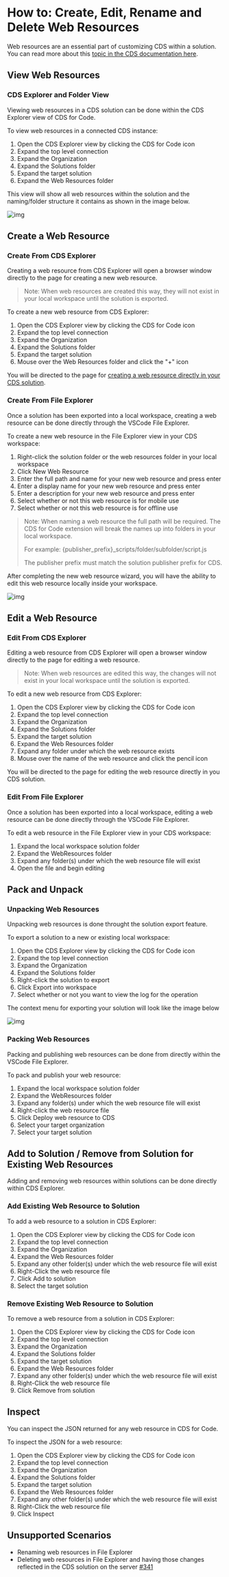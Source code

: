# How to: Create, Edit, Rename and Delete Web Resources

Web resources are an essential part of customizing CDS within a solution. You can read more about this [topic in the CDS documentation here](https://docs.microsoft.com/en-us/powerapps/maker/model-driven-apps/create-edit-web-resources).

## View Web Resources

### CDS Explorer and Folder View

Viewing web resources in a CDS solution can be done within the CDS Explorer view of CDS for Code.

To view web resources in a connected CDS instance:

1. Open the CDS Explorer view by clicking the CDS for Code icon
1. Expand the top level connection
1. Expand the Organization
1. Expand the Solutions folder
1. Expand the target solution
1. Expand the Web Resources folder

This view will show all web resources within the solution and the naming/folder structure it contains as shown in the image below.

![img](../images/cds-explorer-web-resource-view.png)

## Create a Web Resource

### Create From CDS Explorer

Creating a web resource from CDS Explorer will open a browser window directly to the page for creating a new web resource.

> Note: When web resources are created this way, they will not exist in your local workspace until the solution is exported.

To create a new web resource from CDS Explorer:

1. Open the CDS Explorer view by clicking the CDS for Code icon
1. Expand the top level connection
1. Expand the Organization
1. Expand the Solutions folder
1. Expand the target solution
1. Mouse over the Web Resources folder and click the "+" icon

You will be directed to the page for [creating a web resource directly in your CDS solution](https://docs.microsoft.com/en-us/powerapps/maker/model-driven-apps/create-edit-web-resources#create-or-edit-web-resources).

### Create From File Explorer

Once a solution has been exported into a local workspace, creating a web resource can be done directly through the VSCode File Explorer.

To create a new web resource in the File Explorer view in your CDS workspace:

1. Right-click the solution folder or the web resources folder in your local workspace
1. Click New Web Resource
1. Enter the full path and name for your new web resource and press enter
1. Enter a display name for your new web resource and press enter
1. Enter a description for your new web resource and press enter
1. Select whether or not this web resource is for mobile use
1. Select whether or not this web resource is for offline use

> Note: When naming a web resource the full path will be required. The CDS for Code extension will break the names up into folders in your local workspace.
>
> For example: {publisher_prefix}_scripts/folder/subfolder/script.js
>
> The publisher prefix must match the solution publisher prefix for CDS.

After completing the new web resource wizard, you will have the ability to edit this web resource locally inside your workspace.

![img](../images/web-resource-view-in-workspace.png)

## Edit a Web Resource

### Edit From CDS Explorer

Editing a web resource from CDS Explorer will open a browser window directly to the page for editing a web resource.

> Note: When web resources are edited this way, the changes will not exist in your local workspace until the solution is exported.

To edit a new web resource from CDS Explorer:

1. Open the CDS Explorer view by clicking the CDS for Code icon
1. Expand the top level connection
1. Expand the Organization
1. Expand the Solutions folder
1. Expand the target solution
1. Expand the Web Resources folder
1. Expand any folder under which the web resource exists
1. Mouse over the name of the web resource and click the pencil icon

You will be directed to the page for editing the web resource directly in you CDS solution.

### Edit From File Explorer

Once a solution has been exported into a local workspace, editing a web resource can be done directly through the VSCode File Explorer.

To edit a web resource in the File Explorer view in your CDS workspace:

1. Expand the local workspace solution folder
1. Expand the WebResources folder
1. Expand any folder(s) under which the web resource file will exist
1. Open the file and begin editing

## Pack and Unpack

### Unpacking Web Resources

Unpacking web resources is done throught the solution export feature.

To export a solution to a new or existing local workspace:

1. Open the CDS Explorer view by clicking the CDS for Code icon
1. Expand the top level connection
1. Expand the Organization
1. Expand the Solutions folder
1. Right-click the solution to export
1. Click Export into workspace
1. Select whether or not you want to view the log for the operation

The context menu for exporting your solution will look like the image below

![img](../images/solution-export-to-workspace.png)

### Packing Web Resources

Packing and publishing web resources can be done from directly within the VSCode File Explorer.

To pack and publish your web resource:

1. Expand the local workspace solution folder
1. Expand the WebResources folder
1. Expand any folder(s) under which the web resource file will exist
1. Right-click the web resource file
1. Click Deploy web resource to CDS
1. Select your target organization
1. Select your target solution

## Add to Solution / Remove from Solution for Existing Web Resources

Adding and removing web resources within solutions can be done directly within CDS Explorer.

### Add Existing Web Resource to Solution

To add a web resource to a solution in CDS Explorer:

1. Open the CDS Explorer view by clicking the CDS for Code icon
1. Expand the top level connection
1. Expand the Organization
1. Expand the Web Resources folder
1. Expand any other folder(s) under which the web resource file will exist
1. Right-Click the web resource file
1. Click Add to solution
1. Select the target solution

### Remove Existing Web Resource to Solution

To remove a web resource from a solution in CDS Explorer:

1. Open the CDS Explorer view by clicking the CDS for Code icon
1. Expand the top level connection
1. Expand the Organization
1. Expand the Solutions folder
1. Expand the target solution
1. Expand the Web Resources folder
1. Expand any other folder(s) under which the web resource file will exist
1. Right-Click the web resource file
1. Click Remove from solution

## Inspect

You can inspect the JSON returned for any web resource in CDS for Code.

To inspect the JSON for a web resource:

1. Open the CDS Explorer view by clicking the CDS for Code icon
1. Expand the top level connection
1. Expand the Organization
1. Expand the Solutions folder
1. Expand the target solution
1. Expand the Web Resources folder
1. Expand any other folder(s) under which the web resource file will exist
1. Right-Click the web resource file
1. Click Inspect

## Unsupported Scenarios

- Renaming web resources in File Explorer
- Deleting web resources in File Explorer and having those changes reflected in the CDS solution on the server [#341](https://dev.azure.com/cloudsmith-consulting/CloudSmith/_workitems/edit/341)
